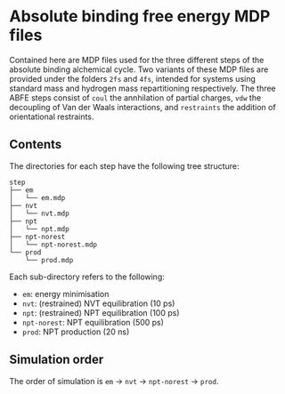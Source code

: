 # Absolute binding free energy MDP files

Contained here are MDP files used for the three different steps of the
absolute binding alchemical cycle. Two variants of these MDP files are provided
under the folders `2fs` and `4fs`, intended for systems using standard mass
and hydrogen mass repartitioning respectively. The three ABFE steps consist
of `coul` the annhilation of partial charges, `vdw` the decoupling of Van der
Waals interactions, and `restraints` the addition of orientational restraints.

## Contents

The directories for each step have the following tree structure:

```
step
├── em
│   └── em.mdp
├── nvt
│   └── nvt.mdp
├── npt
│   └── npt.mdp
├── npt-norest
│   └── npt-norest.mdp
└── prod
    └── prod.mdp
```

Each sub-directory refers to the following:

  - `em`: energy minimisation
  - `nvt`: (restrained) NVT equilibration (10 ps)
  - `npt`: (restrained) NPT equilibration (100 ps)
  - `npt-norest`: NPT equilibration (500 ps)
  - `prod`: NPT production (20 ns)

## Simulation order

The order of simulation is `em` -> `nvt` -> `npt-norest` -> `prod`.
